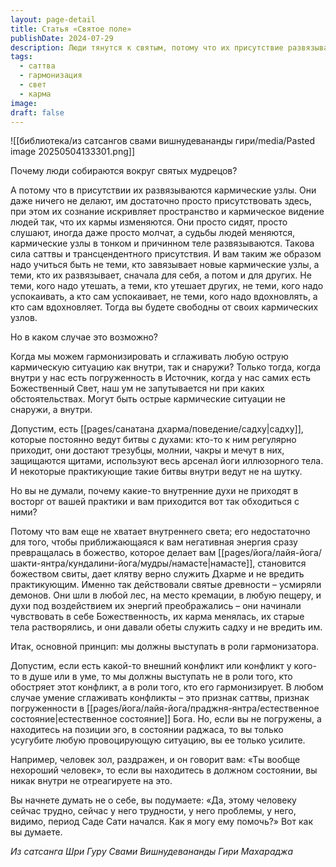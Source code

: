 ```yaml
---
layout: page-detail
title: Статья «Святое поле»
publishDate: 2024-07-29
description: Люди тянутся к святым, потому что их присутствие развязывает кармические узлы и меняет судьбы без усилий - это сила саттвы и трансцендентного присутствия. Истинная свобода приходит, когда человек сам становится гармонизатором, способен сглаживать внутренние и внешние конфликты благодаря погруженности в Божественный Свет. Только пребывая в этом состоянии, можно не усугублять карму, а преображать её для себя и других.
tags:
  - саттва
  - гармонизация
  - свет
  - карма
image: 
draft: false
---
```


  ![[библиотека/из сатсангов свами вишнудевананды гири/media/Pasted image 20250504133301.png]]
  
 Почему люди собираются вокруг святых мудрецов?

 А потому что в присутствии их развязываются кармические узлы. Они даже ничего не делают, им достаточно просто присутствовать здесь, при этом их сознание искривляет пространство и кармическое видение людей так, что их кармы изменяются. Они просто сидят, просто слушают, иногда даже просто молчат, а судьбы людей меняются, кармические узлы в тонком и причинном теле развязываются. Такова сила саттвы и трансцендентного присутствия. И вам таким же образом надо учиться быть не теми, кто завязывает новые кармические узлы, а теми, кто их развязывает, сначала для себя, а потом и для других. Не теми, кого надо утешать, а теми, кто утешает других, не теми, кого надо успокаивать, а кто сам успокаивает, не теми, кого надо вдохновлять, а кто сам вдохновляет. Тогда вы будете свободны от своих кармических узлов. 

 Но в каком случае это возможно?

 Когда мы можем гармонизировать и сглаживать любую острую кармическую ситуацию как внутри, так и снаружи? Только тогда, когда внутри у нас есть погруженность в Источник, когда у нас самих есть Божественный Свет, наш ум не запутывается ни при каких обстоятельствах. Могут быть острые кармические ситуации не снаружи, а внутри.

 Допустим, есть [[pages/санатана дхарма/поведение/садху|садху]], которые постоянно ведут битвы с духами: кто-то к ним регулярно приходит, они достают трезубцы, молнии, чакры и мечут в них, защищаются щитами, используют весь арсенал йоги иллюзорного тела. И некоторые практикующие такие битвы внутри ведут не на шутку.

 Но вы не думали, почему какие-то внутренние духи не приходят в восторг от вашей практики и вам приходится вот так обходиться с ними?

 Потому что вам еще не хватает внутреннего света; его недостаточно для того, чтобы приближающаяся к вам негативная энергия сразу превращалась в божество, которое делает вам [[pages/йога/лайя-йога/шакти-янтра/кундалини-йога/мудры/намасте|намасте]], становится божеством свиты, дает клятву верно служить Дхарме и не вредить практикующим. Именно так действовали святые древности – усмиряли демонов. Они шли в любой лес, на место кремации, в любую пещеру, и духи под воздействием их энергий преображались – они начинали чувствовать в себе Божественность, их карма менялась, их старые тела растворялись, и они давали обеты служить садху и не вредить им. 

 Итак, основной принцип: мы должны выступать в роли гармонизатора.

 Допустим, если есть какой-то внешний конфликт или конфликт у кого-то в душе или в уме, то мы должны выступать не в роли того, кто обостряет этот конфликт, а в роли того, кто его гармонизирует. В любом случае умение сглаживать конфликты – это признак саттвы, признак погруженности в [[pages/йога/лайя-йога/праджня-янтра/естественное состояние|естественное состояние]] Бога. Но, если вы не погружены, а находитесь на позиции эго, в состоянии раджаса, то вы только усугубите любую провоцирующую ситуацию, вы ее только усилите.

 Например, человек зол, раздражен, и он говорит вам: «Ты вообще нехороший человек», то если вы находитесь в должном состоянии, вы никак внутри не отреагируете на это.

 Вы начнете думать не о себе, вы подумаете: «Да, этому человеку сейчас трудно, сейчас у него трудности, у него проблемы, у него, видимо, период Саде Сати начался. Как я могу ему помочь?» Вот как вы думаете.

*Из сатсанга Шри Гуру Свами Вишнудевананды Гири Махараджа*